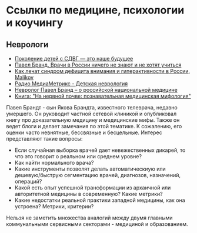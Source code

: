 # Ссылки по медицине, психологии и коучингу

## Неврологи

 * [Поколение детей с СДВГ — это наше будущее](https://www.kanal-o.ru/parents/11995)
 * [Павел Бранд. Врачи в России ничего не знают и не хотят учиться](http://www.rosbalt.ru/posts/2017/06/21/1624876.html)
 * [Как лечат синдром дефицита внимания и гиперактивности в России](https://www.the-village.ru/village/city/ustory/285860-adhd), [Malikov](https://www.the-village.ru/users/1416638) 
 * [Радио МедиаМетрикс - Детская неврология](http://radio.mediametrics.ru/nanervnoy/45804/)
 * [Невролог Павел Бранд – о российской национальной медицине](https://republic.ru/posts/92614)
 * [Книга: "На нервной почве: познавательная медицинская мифология"](https://ast.ru/book/na-nervnoy-pochve-poznavatelnaya-meditsinskaya-mifologiya-837950/)
 
Павел Брандт - сын Якова Брандта, известного телеврача, недавно умершего. Он руководит частной сетевой клиникой 
и опубликовал книгу про доказательную медицину и медицинские мифы. Также он ведет блоги и делает замечания
по этой тематике. К сожалению, его оценки часто невнятные, бессвязные и бесцельные. Интерес представляют 
такие вопросы:
 * Если случайная выборка врачей дает невежественных дикарей, то что это говорит о реальном или среднем уровне?
 * Как найти нормального врача?
 * Какие инструменты позволят делать автоматическиую или дешевую/быструю сегментацию врачей, 
 диагнозов, назначений, операций?
 * Какой есть опыт успешной трансформации из архаичной или авторитетной медицины в современную? Какие метрики?
 * Какие недостатки реальной практики западной медицины, как она устроена? Метрики, критерии?

Нельзя не заметить множества аналогий между двумя главными коммунальными сервисными секторами -
медициной и образованием.
